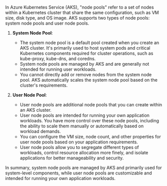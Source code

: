 In Azure Kubernetes Service (AKS), "node pools" refer to a set of nodes within a Kubernetes cluster that share the same configuration, such as VM size, disk type, and OS image. AKS supports two types of node pools: system node pools and user node pools.

1. **System Node Pool**:
   - The system node pool is a default pool created when you create an AKS cluster. It's primarily used to host system pods and critical Kubernetes components required for cluster operations, such as kube-proxy, kube-dns, and coredns.
   - System node pools are managed by AKS and are generally not intended for running user workloads.
   - You cannot directly add or remove nodes from the system node pool. AKS automatically scales the system node pool based on the cluster's requirements.

2. **User Node Pool**:
   - User node pools are additional node pools that you can create within an AKS cluster.
   - User node pools are intended for running your own application workloads. You have more control over these node pools, including the ability to scale them manually or automatically based on workload demands.
   - You can configure the VM size, node count, and other properties for user node pools based on your application requirements.
   - User node pools allow you to segregate different types of workloads, control resource allocation more finely, and isolate applications for better manageability and security.

In summary, system node pools are managed by AKS and primarily used for system-level components, while user node pools are customizable and intended for running your own application workloads.
